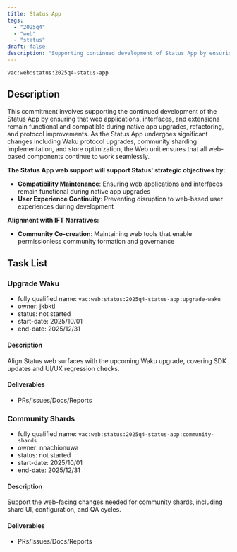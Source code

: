 ```yaml
---
title: Status App
tags:
  - "2025q4"
  - "web"
  - "status"
draft: false
description: "Supporting continued development of Status App by ensuring web applications, interfaces, and extensions remain functional during native app upgrades, refactoring, and protocol improvements."
---
```


`vac:web:status:2025q4-status-app`

## Description

This commitment involves supporting the continued development of the Status App by ensuring that web applications, interfaces, and extensions remain functional and compatible during native app upgrades, refactoring, and protocol improvements. As the Status App undergoes significant changes including Waku protocol upgrades, community sharding implementation, and store optimization, the Web unit ensures that all web-based components continue to work seamlessly.

**The Status App web support will support Status' strategic objectives by:**
- **Compatibility Maintenance**: Ensuring web applications and interfaces remain functional during native app upgrades
- **User Experience Continuity**: Preventing disruption to web-based user experiences during development

**Alignment with IFT Narratives:**
- **Community Co-creation**: Maintaining web tools that enable permissionless community formation and governance

## Task List

### Upgrade Waku

* fully qualified name: `vac:web:status:2025q4-status-app:upgrade-waku`
* owner: jkbktl
* status: not started
* start-date: 2025/10/01
* end-date: 2025/12/31

#### Description
Align Status web surfaces with the upcoming Waku upgrade, covering SDK updates and UI/UX regression checks.

#### Deliverables
- PRs/Issues/Docs/Reports

### Community Shards

* fully qualified name: `vac:web:status:2025q4-status-app:community-shards`
* owner: nnachionuwa
* status: not started
* start-date: 2025/10/01
* end-date: 2025/12/31

#### Description
Support the web-facing changes needed for community shards, including shard UI, configuration, and QA cycles.

#### Deliverables
- PRs/Issues/Docs/Reports
